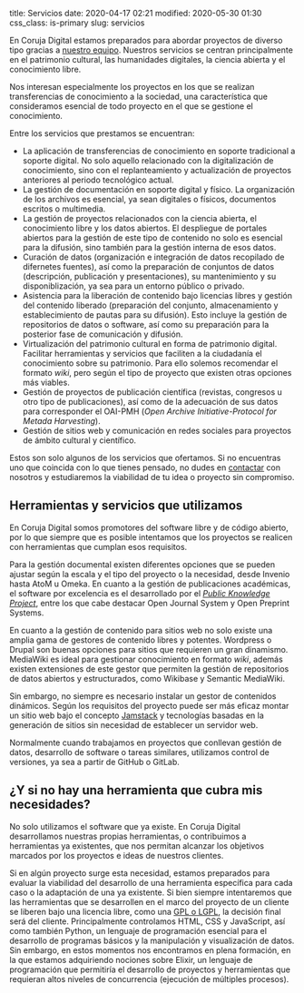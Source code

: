 title: Servicios
date: 2020-04-17 02:21
modified: 2020-05-30 01:30
css_class: is-primary
slug: servicios

En Coruja Digital estamos preparados para abordar proyectos de diverso tipo gracias a [nuestro equipo](/acerca-de.html). Nuestros servicios se centran principalmente en el patrimonio cultural, las humanidades digitales, la ciencia abierta y el conocimiento libre.

Nos interesan especialmente los proyectos en los que se realizan transferencias de conocimiento a la sociedad, una característica que consideramos esencial de todo proyecto en el que se gestione el conocimiento.

Entre los servicios que prestamos se encuentran:

  - La aplicación de transferencias de conocimiento en soporte tradicional a soporte digital. No solo aquello relacionado con la digitalización de conocimiento, sino con el replanteamiento y actualización de proyectos anteriores al periodo tecnológico actual.
  - La gestión de documentación en soporte digital y físico. La organización de los archivos es esencial, ya sean digitales o físicos, documentos escritos o multimedia.
  - La gestión de proyectos relacionados con la ciencia abierta, el conocimiento libre y los datos abiertos. El despliegue de portales abiertos para la gestión de este tipo de contenido no solo es esencial para la difusión, sino también para la gestión interna de esos datos.
  - Curación de datos (organización e integración de datos recopilado de difernetes fuentes), así como la preparación de conjuntos de datos (descripción, publicación y presentaciones), su mantenimiento y su disponiblización, ya sea para un entorno público o privado.
  - Asistencia para la liberación de contenido bajo licencias libres y gestión del contenido liberado (preparación del conjunto, almacenamiento y establecimiento de pautas para su difusión). Esto incluye la gestión de repositorios de datos o software, así como su preparación para la posterior fase de comunicación y difusión.
  - Virtualización del patrimonio cultural en forma de patrimonio digital. Facilitar herramientas y servicios que faciliten a la ciudadanía el conocimiento sobre su patrimonio. Para ello solemos recomendar el formato *wiki*, pero según el tipo de proyecto que existen otras opciones más viables.
  - Gestión de proyectos de publicación científica (revistas, congresos u otro tipo de publicaciones), así como de la adecuación de sus datos para corresponder el OAI-PMH (*Open Archive Initiative-Protocol for Metada Harvesting*).
  - Gestión de sitios web y comunicación en redes sociales para proyectos de ámbito cultural y científico.

Estos son solo algunos de los servicios que ofertamos. Si no encuentras uno que coincida con lo que tienes pensado, no dudes en [contactar](/contactar.html) con nosotros y estudiaremos la viabilidad de tu idea o proyecto sin compromiso.

## Herramientas y servicios que utilizamos

En Coruja Digital somos promotores del software libre y de código abierto, por lo que siempre que es posible intentamos que los proyectos se realicen con herramientas que cumplan esos requisitos.

Para la gestión documental existen diferentes opciones que se pueden ajustar según la escala y el tipo del proyecto o la necesidad, desde Invenio hasta AtoM u Omeka. En cuanto a la gestión de publicaciones académicas, el software por excelencia es el desarrollado por el [*Public Knowledge Project*](https://pkp.sfu.ca/), entre los que cabe destacar Open Journal System y Open Preprint Systems.

En cuanto a la gestión de contenido para sitios web no solo existe una amplia gama de gestores de contenido libres y potentes. Wordpress o Drupal son buenas opciones para sitios que requieren un gran dinamismo. MediaWiki es ideal para gestionar conocimiento en formato *wiki*, además existen extensiones de este gestor que permiten la gestión de repositorios de datos abiertos y estructurados, como Wikibase y Semantic MediaWiki.

Sin embargo, no siempre es necesario instalar un gestor de contenidos dinámicos. Según los requisitos del proyecto puede ser más eficaz montar un sitio web bajo el concepto [Jamstack](https://jamstack.org/) y tecnologías basadas en la generación de sitios sin necesidad de establecer un servidor web.

Normalmente cuando trabajamos en proyectos que conllevan gestión de datos, desarrollo de software o tareas similares, utilizamos control de versiones, ya sea a partir de GitHub o GitLab.

## ¿Y si no hay una herramienta que cubra mis necesidades?

No solo utilizamos el software que ya existe. En Coruja Digital desarrollamos nuestras propias herramientas, o contribuimos a herramientas ya existentes, que nos permitan alcanzar los objetivos marcados por los proyectos e ideas de nuestros clientes.

Si en algún proyecto surge esta necesidad, estamos preparados para evaluar la viabilidad del desarrollo de una herramienta específica para cada caso o la adaptación de una ya existente. Si bien siempre intentaremos que las herramientas que se desarrollen en el marco del proyecto de un cliente se liberen bajo una licencia libre, como una [GPL o LGPL](https://www.gnu.org/licenses/licenses.es.html), la decisión final será del cliente.
Principalmente controlamos HTML, CSS y JavaScript, así como también Python, un lenguaje de programación esencial para el desarrollo de programas básicos y la manipulación y visualización de datos. Sin embargo, en estos momentos nos encontramos en plena formación, en la que estamos adquiriendo nociones sobre Elixir, un lenguaje de programación que permitiría el desarrollo de proyectos y herramientas que requieran altos niveles de concurrencia (ejecución de múltiples procesos). 
